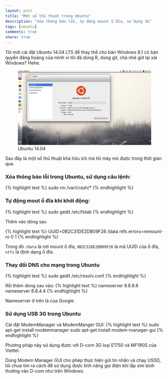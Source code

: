 ```yaml
---
layout: post
title: "Một số thủ thuật trong Ubuntu"
description: "Xóa thông báo lỗi, tự động mount ổ đĩa, sử dụng 3G"
tags: [ubuntu]
comments: true
share: true
---
```



Tôi mới cài đặt Ubuntu 14.04 LTS để thay thế cho bản Windows 8.1 có bản quyền đàng hoàng của mình vì tôi đã dùng R, dùng git, chả nhẽ giờ lại xài Windows? Hehe.

<figure><img src="/images/ubuntu14.04.png" />
<figcaption>Ubuntu 14.04</figcaption>
</figure>

Sau đây là một số thủ thuật khá hữu ích mà tôi mày mò được trong thời gian qua.

### Xóa thông báo lỗi trong Ubuntu, sử dụng câu lệnh:

{% highlight text %}
sudo rm /var/crash/*
{% endhighlight %}


### Tự động mout ổ đĩa khi khởi động:

{% highlight text %}
sudo gedit /etc/fstab
{% endhighlight %}

Thêm vào dòng sau

{% highlight text %}
UUID=0B2C31DE2DB09F26 /data			          ntfs    errors=remount-ro 0       1
{% endhighlight %}

Trong đó `/data` là nơi mount ổ đĩa, `0B2C31DE2DB09F26` là mã UUID của ổ đĩa, `ntfs` là định dạng ổ đĩa.

### Thay đổi DNS cho mạng trong Ubuntu

{% highlight text %}
sudo gedit /etc/resolv.conf
{% endhighlight %}

Rồi thêm dòng sau vào:
{% highlight text %}
nameserver 8.8.8.8
nameserver 8.8.4.4
{% endhighlight %}

Nameserver ở trên là của Google.

### Sử dụng USB 3G trong Ubuntu

Cài đặt ModemManager và ModemManger GUI:
{% highlight text %}
sudo apt-get install modemmanager
sudo apt-get install modem-manager-gui
{% endhighlight %}

Phương pháp này sử dụng được với D-com 3G loại E1750 và MF190S của Viettel.

Dùng Modem Manager GUI cho phép thực hiện gửi tin nhắn và chạy USSD, tôi chưa tìm ra cách để sử dụng được tính năng gọi điện khi lắp sim bình thường vào D-com như trên Windows.
